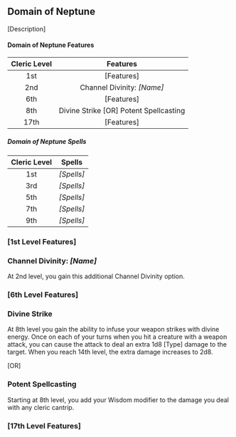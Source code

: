 ## Domain of Neptune
[Description]

#### Domain of Neptune Features
| Cleric Level |                Features                |
| :----------: | :------------------------------------: |
|     1st      |               [Features]               |
|     2nd      |       Channel Divinity: *[Name]*       |
|     6th      |               [Features]               |
|     8th      | Divine Strike [OR] Potent Spellcasting |
|     17th     |               [Features]               |

##### Domain of Neptune Spells
| Cleric Level |   Spells   |
| :----------: | :--------: |
|     1st      | *[Spells]* |
|     3rd      | *[Spells]* |
|     5th      | *[Spells]* |
|     7th      | *[Spells]* |
|     9th      | *[Spells]* |

### [1st Level Features]


### Channel Divinity: *[Name]*
At 2nd level, you gain this additional Channel Divinity option. 

### [6th Level Features]


### Divine Strike
At 8th level you gain the ability to infuse your weapon strikes with divine energy. Once on each of your turns when you hit a creature with a weapon attack, you can cause the attack to deal an extra 1d8 [Type] damage to the target. When you reach 14th level, the extra damage increases to 2d8.

[OR]

### Potent Spellcasting
Starting at 8th level, you add your Wisdom modifier to the damage you deal with any cleric cantrip.

### [17th Level Features]
